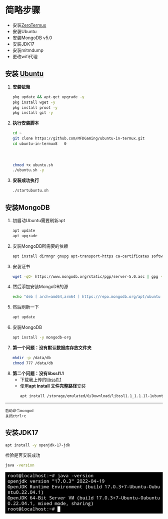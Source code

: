  # 简略步骤
  - 安装[ZeroTermux](https://github.com/hanxinhao000/ZeroTermux)
  - 安装Ubuntu
  - 安装MongoDB v5.0
  - 安装JDK17
  - 安装mitmdump
  - 更改wifi代理
 
 ## 安装 [Ubuntu](https://github.com/MFDGaming/ubuntu-in-termux)
 1. **安装依赖**
    ```bash ....  
    pkg update && apt-get upgrade -y
    pkg install wget -y
    pkg install proot -y
    pkg install git -y
    ```
2. **执行安装脚本**
    ```bash
    cd ~
    git clone https://github.com/MFDGaming/ubuntu-in-termux.git
    cd ubuntu-in-termux8   0
    
    
        
    chmod +x ubuntu.sh
    ./ubuntu.sh -y
    ```
3. **安装成功执行**
    ```bash
    ./startubuntu.sh
    ```

## 安装MongoDB
1. 初启动Ubuntu需要刷新apt
    ```bash
    apt update
    apt upgrade
    ```
2. 安装MongoDB所需要的依赖
    ```bash
    apt install dirmngr gnupg apt-transport-https ca-certificates software-properties-common wget
    ```
3. 安装证书
    ```bash
    wget -qO- https://www.mongodb.org/static/pgp/server-5.0.asc | gpg --dearmor > /etc/apt/trusted.gpg.d/mongo.gpg
    ```
4. 然后添加安装MongoDB的源
    ```bash
    echo "deb [ arch=amd64,arm64 ] https://repo.mongodb.org/apt/ubuntu focal/mongodb-org/5.0 multiverse" | tee /etc/apt/sources.list.d/mongodb-org-5.0.list
    ```
5. 然后刷新一下
    ```bash
    apt update
    ```
6. 安装MongoDB
    ```bash
    apt install -y mongodb-org
    ```
7. **第一个问题：没有默认数据库存放文件夹**
    ```bash
    mkdir -p /data/db
    chmod 777 /data/db
    ```
8. **第二个问题：没有libssl1.1**
    - 下载我上传的[libssl1.1](https://github.com/jixiaolou/GenshinSever-in-Termux/releases/download/file/libssl1.1_1.1.1l-1ubuntu1_arm64.deb)
    - 使用**apt install 文件完整路径**安装
        ```bash
        apt install /storage/emulated/0/Download/libssl1.1_1.1.1l-1ubuntu1_arm64.deb
        ```
----

    启动命令mongod
    关闭ctrl+c
## 安装JDK17
```bash
apt install -y openjdk-17-jdk
```
检验是否安装成功
``` bash
java -version
```
![正确](https://raw.githubusercontent.com/jixiaolou/GenshinSever-in-Termux/main/IMG_20220504_150203.jpg)
